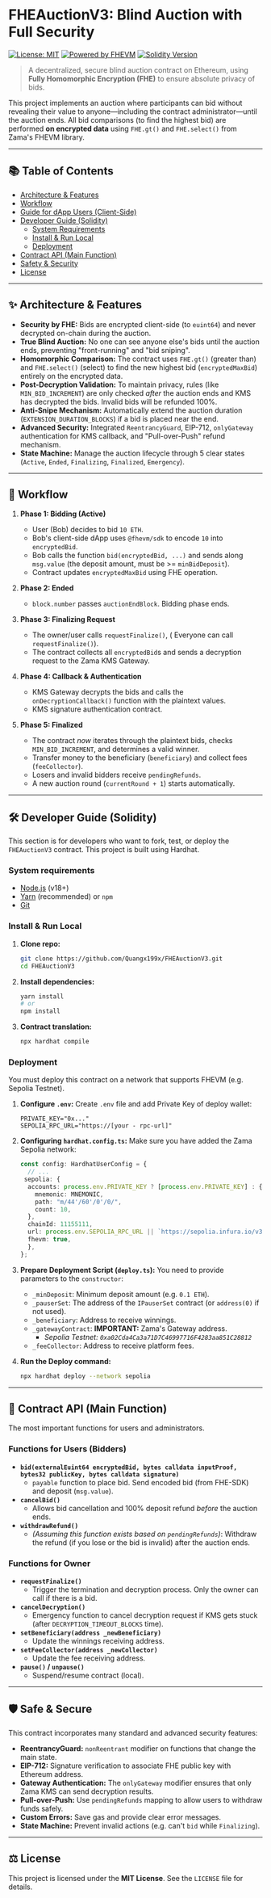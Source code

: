 # FHEAuctionV3: Blind Auction with Full Security

[![License: MIT](https://img.shields.io/badge/License-MIT-yellow.svg)](https://opensource.org/licenses/MIT)
[![Powered by FHEVM](https://img.shields.io/badge/Powered%20by-FHEVM-blue.svg)](https://www.zama.ai/fhevm)
[![Solidity Version](https://img.shields.io/badge/Solidity-%5E0.8.24-lightgrey.svg)](https://soliditylang.org/)

> A decentralized, secure blind auction contract on Ethereum, using **Fully Homomorphic Encryption (FHE)** to ensure absolute privacy of bids.



This project implements an auction where participants can bid without revealing their value to anyone—including the contract administrator—until the auction ends. All bid comparisons (to find the highest bid) are performed **on encrypted data** using `FHE.gt()` and `FHE.select()` from Zama's FHEVM library.

---

## 📚 Table of Contents

* [Architecture & Features](#-architecture--features)
* [Workflow](#-workflow-workflow)
* [Guide for dApp Users (Client-Side)](#-guide-for-dapp-client-side-users)
* [Developer Guide (Solidity)](#-solidity-developer-guide)
    * [System Requirements](#system-requirements)
    * [Install & Run Local](#install--run-local)
    * [Deployment](#deployment-deployment)
* [Contract API (Main Function)](#-api-contract-main-function)
* [Safety & Security](#-safety--security)
* [License](#-license)

---

## ✨ Architecture & Features

* **Security by FHE:** Bids are encrypted client-side (to `euint64`) and never decrypted on-chain during the auction.
* **True Blind Auction:** No one can see anyone else's bids until the auction ends, preventing "front-running" and "bid sniping".
* **Homomorphic Comparison:** The contract uses `FHE.gt()` (greater than) and `FHE.select()` (select) to find the new highest bid (`encryptedMaxBid`) entirely on the encrypted data.
* **Post-Decryption Validation:** To maintain privacy, rules (like `MIN_BID_INCREMENT`) are only checked *after* the auction ends and KMS has decrypted the bids. Invalid bids will be refunded 100%.
* **Anti-Snipe Mechanism:** Automatically extend the auction duration (`EXTENSION_DURATION_BLOCKS`) if a bid is placed near the end.
* **Advanced Security:** Integrated `ReentrancyGuard`, EIP-712, `onlyGateway` authentication for KMS callback, and "Pull-over-Push" refund mechanism.
* **State Machine:** Manage the auction lifecycle through 5 clear states (`Active`, `Ended`, `Finalizing`, `Finalized`, `Emergency`).

---

## 🔄 Workflow

1. **Phase 1: Bidding (Active)**
    * User (Bob) decides to bid `10 ETH`.
    * Bob's client-side dApp uses `@fhevm/sdk` to encode `10` into `encryptedBid`.
    * Bob calls the function `bid(encryptedBid, ...)` and sends along `msg.value` (the deposit amount, must be >= `minBidDeposit`).
    * Contract updates `encryptedMaxBid` using FHE operation.

2. **Phase 2: Ended**
    * `block.number` passes `auctionEndBlock`. Bidding phase ends.

3. **Phase 3: Finalizing Request**
    * The owner/user calls `requestFinalize()`, ( Everyone can call `requestFinalize()`).
    * The contract collects all `encryptedBid`s and sends a decryption request to the Zama KMS Gateway.

4. **Phase 4: Callback & Authentication**
    * KMS Gateway decrypts the bids and calls the `onDecryptionCallback()` function with the plaintext values.
    * KMS signature authentication contract.

5. **Phase 5: Finalized**
    * The contract *now* iterates through the plaintext bids, checks `MIN_BID_INCREMENT`, and determines a valid winner.
    * Transfer money to the beneficiary (`beneficiary`) and collect fees (`feeCollector`).
    * Losers and invalid bidders receive `pendingRefunds`.
    * A new auction round (`currentRound + 1`) starts automatically.

---

## 🛠️ Developer Guide (Solidity)

This section is for developers who want to fork, test, or deploy the `FHEAuctionV3` contract. This project is built using Hardhat.

### System requirements

* [Node.js](https://nodejs.org/) (v18+)
* [Yarn](https://yarnpkg.com/) (recommended) or `npm`
* [Git](https://git-scm.com/)

### Install & Run Local

1.  **Clone repo:**
    ```bash
    git clone https://github.com/Quangx199x/FHEAuctionV3.git
    cd FHEAuctionV3
    ```

2. **Install dependencies:**
    ```bash
    yarn install
    # or
    npm install
    ```

3. **Contract translation:**
    ```bash
    npx hardhat compile
    ```

### Deployment

You must deploy this contract on a network that supports FHEVM (e.g. Sepolia Testnet).

1. **Configure `.env`:**
    Create `.env` file and add Private Key of deploy wallet:
    ```
    PRIVATE_KEY="0x..."
    SEPOLIA_RPC_URL="https://[your - rpc-url]"
    ```

2. **Configuring `hardhat.config.ts`:**
    Make sure you have added the Zama Sepolia network:
    ```typescript
    const config: HardhatUserConfig = {
      // ...
     sepolia: {
      accounts: process.env.PRIVATE_KEY ? [process.env.PRIVATE_KEY] : {
        mnemonic: MNEMONIC,
        path: "m/44'/60'/0'/0/",
        count: 10,
      },
      chainId: 11155111,
      url: process.env.SEPOLIA_RPC_URL || `https://sepolia.infura.io/v3/${INFURA_API_KEY}`,
      fhevm: true,
      },
    };
    ```

3. **Prepare Deployment Script (`deploy.ts`):**
    You need to provide parameters to the `constructor`:
    * `_minDeposit`: Minimum deposit amount (e.g. `0.1 ETH`).
    * `_pauserSet`: The address of the `IPauserSet` contract (or `address(0)` if not used).
    * `_beneficiary`: Address to receive winnings.
    * `_gatewayContract`: **IMPORTANT:** Zama's Gateway address.
        * *Sepolia Testnet: `0xa02Cda4Ca3a71D7C46997716F4283aa851C28812`*
    * `_feeCollector`: Address to receive platform fees.

4. **Run the Deploy command:**
    ```bash
    npx hardhat deploy --network sepolia     
    ```

---

## 📜 Contract API (Main Function)

The most important functions for users and administrators.

### Functions for Users (Bidders)

* **`bid(externalEuint64 encryptedBid, bytes calldata inputProof, bytes32 publicKey, bytes calldata signature)`**
    * `payable` function to place bid. Send encoded bid (from FHE-SDK) and deposit (`msg.value`).
* **`cancelBid()`**
    * Allows bid cancellation and 100% deposit refund *before* the auction ends.
* **`withdrawRefund()`**
    * *(Assuming this function exists based on `pendingRefunds`)*: Withdraw the refund (if you lose or the bid is invalid) after the auction ends.

### Functions for Owner

* **`requestFinalize()`**
    * Trigger the termination and decryption process. Only the owner can call if there is a bid.
* **`cancelDecryption()`**
    * Emergency function to cancel decryption request if KMS gets stuck (after `DECRYPTION_TIMEOUT_BLOCKS` time).
* **`setBeneficiary(address _newBeneficiary)`**
    * Update the winnings receiving address.
* **`setFeeCollector(address _newCollector)`**
    * Update the fee receiving address.
* **`pause()` / `unpause()`**
    * Suspend/resume contract (local).

---

## 🛡️ Safe & Secure

This contract incorporates many standard and advanced security features:

* **ReentrancyGuard:** `nonReentrant` modifier on functions that change the main state.
* **EIP-712:** Signature verification to associate FHE public key with Ethereum address.
* **Gateway Authentication:** The `onlyGateway` modifier ensures that only Zama KMS can send decryption results.
* **Pull-over-Push:** Use `pendingRefunds` mapping to allow users to withdraw funds safely.
* **Custom Errors:** Save gas and provide clear error messages.
* **State Machine:** Prevent invalid actions (e.g. can't `bid` while `Finalizing`).

---

## ⚖️ License

This project is licensed under the **MIT License**. See the `LICENSE` file for details.
